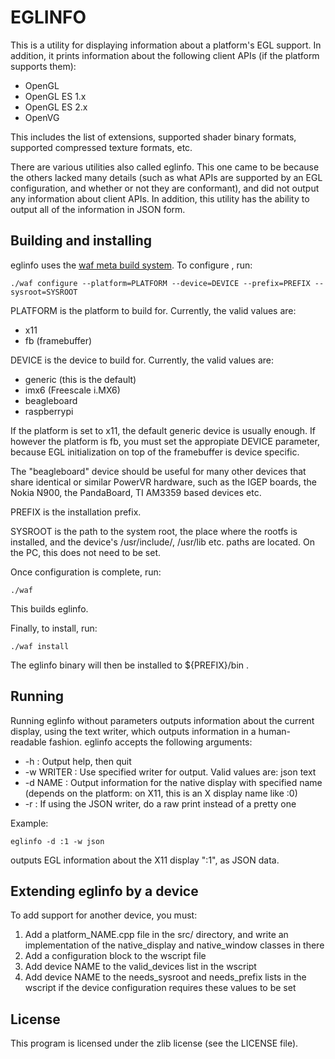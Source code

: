 
EGLINFO
=======

This is a utility for displaying information about a platform's EGL support. In addition, it prints
information about the following client APIs (if the platform supports them):

* OpenGL
* OpenGL ES 1.x
* OpenGL ES 2.x
* OpenVG

This includes the list of extensions, supported shader binary formats, supported compressed texture formats, etc.

There are various utilities also called eglinfo. This one came to be because the others lacked many details
(such as what APIs are supported by an EGL configuration, and whether or not they are conformant), and
did not output any information about client APIs. In addition, this utility has the ability to output all of the
information in JSON form.


Building and installing
-----------------------

eglinfo uses the [waf meta build system](https://code.google.com/p/waf/). To configure , run:

    ./waf configure --platform=PLATFORM --device=DEVICE --prefix=PREFIX --sysroot=SYSROOT


PLATFORM is the platform to build for. Currently, the valid values are:

* x11
* fb (framebuffer)


DEVICE is the device to build for. Currently, the valid values are:

* generic (this is the default)
* imx6 (Freescale i.MX6)
* beagleboard
* raspberrypi


If the platform is set to x11, the default generic device is usually enough. If however the platform is fb,
you must set the appropiate DEVICE parameter, because EGL initialization on top of the framebuffer is
device specific.

The "beagleboard" device should be useful for many other devices that share identical or similar
PowerVR hardware, such as the IGEP boards, the Nokia N900, the PandaBoard, TI AM3359 based devices etc.

PREFIX is the installation prefix.

SYSROOT is the path to the system root, the place where the rootfs is installed, and the device's /usr/include/,
/usr/lib etc. paths are located. On the PC, this does not need to be set.


Once configuration is complete, run:

    ./waf

This builds eglinfo.

Finally, to install, run:

    ./waf install

The eglinfo binary will then be installed to ${PREFIX}/bin .


Running
-------

Running eglinfo without parameters outputs information about the current display, using the text writer,
which outputs information in a human-readable fashion. eglinfo accepts the following arguments:

* -h        : Output help, then quit
* -w WRITER : Use specified writer for output. Valid values are: json text
* -d NAME   : Output information for the native display with specified name
              (depends on the platform: on X11, this is an X display name like :0)
* -r        : If using the JSON writer, do a raw print instead of a pretty one


Example:

    eglinfo -d :1 -w json

outputs EGL information about the X11 display ":1", as JSON data.



Extending eglinfo by a device
-----------------------------

To add support for another device, you must:

1. Add a platform\_NAME.cpp file in the src/ directory, and write an implementation of the
   native\_display and native\_window classes in there
2. Add a configuration block to the wscript file
3. Add device NAME to the valid\_devices list in the wscript
4. Add device NAME to the needs\_sysroot and needs\_prefix lists in the wscript if the
   device configuration requires these values to be set


License
-------

This program is licensed under the zlib license (see the LICENSE file).

